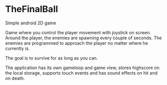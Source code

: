 # TheFinalBall
Simple android 2D game



Game where you control the player movement with joystick on screen. 
Around the player, the enemies are spawning every couple of seconds. The enemies are programmed to approach the player no matter where he currently is. 

The goal is to survive for as long as you can. 

The application has its own gameloop and game view, stores highscore on the local storage, supports touch events and has sound effects on hit and on death.

 
